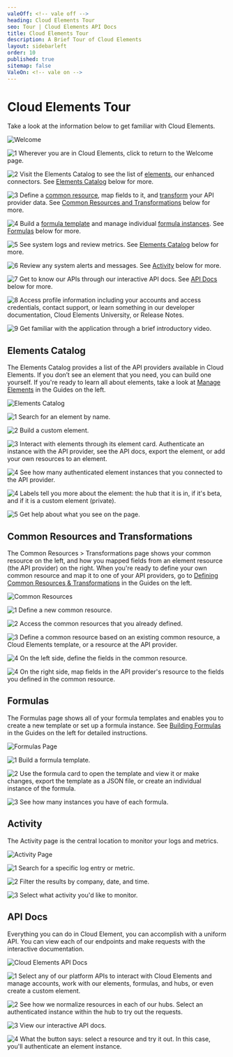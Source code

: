 ```yaml
---
valeOff: <!-- vale off -->
heading: Cloud Elements Tour
seo: Tour | Cloud Elements API Docs
title: Cloud Elements Tour
description: A Brief Tour of Cloud Elements
layout: sidebarleft
order: 10
published: true
sitemap: false
ValeOn: <!-- vale on -->
---
```


# Cloud Elements Tour

Take a look at the information below to get familiar with Cloud Elements.

![Welcome](img/welcome2.png)

<img src="/assets/img/callouts/1.png" alt="1" class="inlineImage"> Wherever you are in Cloud Elements, click to return to the Welcome page.

<img src="/assets/img/callouts/2.png" alt="2" class="inlineImage"> Visit the Elements Catalog to see the list of  <a href="#" data-toggle="tooltip" data-original-title="{{site.data.glossary.element}}">elements</a>, our enhanced connectors. See [Elements Catalog](#elements-catalog) below for more.

<img src="/assets/img/callouts/3.png" alt="3" class="inlineImage"> Define a  <a href="#" data-toggle="tooltip" data-original-title="{{site.data.glossary.common_resource}}">common resource</a>, map fields to it, and  <a href="#" data-toggle="tooltip" data-original-title="{{site.data.glossary.transformation}}">transform</a> your API provider data. See [Common Resources and Transformations](#common-resources-and-transformations) below for more.

<img src="/assets/img/callouts/4.png" alt="4" class="inlineImage"> Build a  <a href="#" data-toggle="tooltip" data-original-title="{{site.data.glossary.formula-template}}">formula template</a> and manage individual  <a href="#" data-toggle="tooltip" data-original-title="{{site.data.glossary.formula-instance}}">formula instances</a>. See [Formulas](#formulas) below for more.

<img src="/assets/img/callouts/5.png" alt="5" class="inlineImage"> See system logs and review metrics. See [Elements Catalog](#elements-catalog) below for more.

<img src="/assets/img/callouts/6.png" alt="6" class="inlineImage"> Review any system alerts and messages. See [Activity](#activity) below for more.

<img src="/assets/img/callouts/7.png" alt="7" class="inlineImage"> Get to know our APIs through our interactive API docs. See [API Docs](#api-docs) below for more.

<img src="/assets/img/callouts/8.png" alt="8" class="inlineImage"> Access profile information including your accounts and access credentials, contact support, or learn something in our developer documentation, Cloud Elements University, or Release Notes.

<img src="/assets/img/callouts/9.png" alt="9" class="inlineImage"> Get familiar with the application through a brief introductory video.


## Elements Catalog

The Elements Catalog provides a list of the API providers available in Cloud Elements.  If you don’t see an element that you need, you can build one yourself. If you're ready to learn all about elements, take a look at [Manage Elements](../guides/elements/index.html) in the Guides on the left.

![Elements Catalog](img/elements.png)

<img src="/assets/img/callouts/1.png" alt="1" class="inlineImage"> Search for an element by name.

<img src="/assets/img/callouts/2.png" alt="2" class="inlineImage"> Build a custom element.

<img src="/assets/img/callouts/3.png" alt="3" class="inlineImage"> Interact with elements through its element card. Authenticate an instance with the API provider, see the API docs, export the element, or add your own resources to an element.

<img src="/assets/img/callouts/4.png" alt="4" class="inlineImage"> See how many authenticated element instances that you connected to the API provider.

<img src="/assets/img/callouts/5.png" alt="4" class="inlineImage"> Labels tell you more about the element: the hub that it is in, if it's beta, and if it is a custom element (private).

<img src="/assets/img/callouts/6.png" alt="5" class="inlineImage"> Get help about what you see on the page.

## Common Resources and Transformations

The Common Resources > Transformations page shows your common resource on the left, and how you mapped fields from an element resource (the API provider) on the right. When you're ready to define your own common resource and map it to one of your API providers, go to [Defining Common Resources & Transformations](../guides/common-resources/index.html) in the Guides on the left.

![Common Resources](img/common-resources.png)

<img src="/assets/img/callouts/1.png" alt="1" class="inlineImage"> Define a new common resource.

<img src="/assets/img/callouts/2.png" alt="2" class="inlineImage"> Access the common resources that you already defined.

<img src="/assets/img/callouts/3.png" alt="3" class="inlineImage"> Define a common resource based on an existing common resource, a Cloud Elements template, or a resource at the API provider.

<img src="/assets/img/callouts/4.png" alt="4" class="inlineImage"> On the left side, define the fields in the common resource.

<img src="/assets/img/callouts/5.png" alt="4" class="inlineImage"> On the right side, map fields in the API provider's resource to the fields you defined in the common resource.


## Formulas

The Formulas page shows all of your formula templates and enables you to create a new template or set up a formula instance. See [Building Formulas](../guides/common-resources/index.html) in the Guides on the left for detailed instructions.

![Formulas Page](img/formulas.png)

<img src="/assets/img/callouts/1.png" alt="1" class="inlineImage"> Build a formula template.

<img src="/assets/img/callouts/2.png" alt="2" class="inlineImage"> Use the formula card to open the template and view it or make changes, export the template as a JSON file, or create an individual instance of the formula.

<img src="/assets/img/callouts/3.png" alt="3" class="inlineImage"> See how many instances you have of each formula.


## Activity

The Activity page is the central location to monitor your logs and metrics.

![Activity Page](img/activity.png)

<img src="/assets/img/callouts/1.png" alt="1" class="inlineImage"> Search for a specific log entry or metric.

<img src="/assets/img/callouts/2.png" alt="2" class="inlineImage"> Filter the results by company, date, and time.

<img src="/assets/img/callouts/3.png" alt="3" class="inlineImage"> Select what activity you'd like to monitor.


## API Docs

Everything you can do in Cloud Element, you can accomplish with a uniform API. You can view each of our endpoints and make requests with the interactive documentation.

![Cloud Elements API Docs](img/apis.png)

<img src="/assets/img/callouts/1.png" alt="1" class="inlineImage"> Select any of our platform APIs to interact with Cloud Elements and manage accounts, work with our elements, formulas, and hubs, or even create a custom element.

<img src="/assets/img/callouts/2.png" alt="2" class="inlineImage"> See how we normalize resources in each of our hubs. Select an authenticated instance within the hub to try out the requests.

<img src="/assets/img/callouts/3.png" alt="3" class="inlineImage"> View our interactive API docs.

<img src="/assets/img/callouts/4.png" alt="4" class="inlineImage"> What the button says: select a resource and try it out. In this case, you'll authenticate an element instance.
